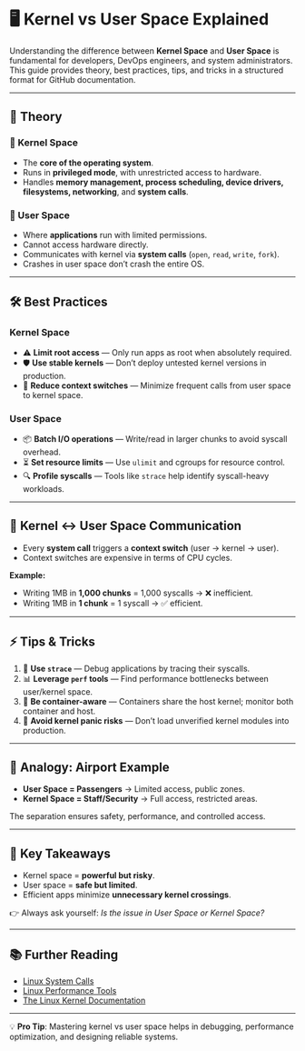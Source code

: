 # 🖥️ Kernel vs User Space Explained

Understanding the difference between **Kernel Space** and **User Space** is fundamental for developers, DevOps engineers, and system administrators. This guide provides theory, best practices, tips, and tricks in a structured format for GitHub documentation.

---

## 📖 Theory

### 🔹 Kernel Space
- The **core of the operating system**.
- Runs in **privileged mode**, with unrestricted access to hardware.
- Handles **memory management, process scheduling, device drivers, filesystems, networking**, and **system calls**.

### 🔹 User Space
- Where **applications** run with limited permissions.
- Cannot access hardware directly.
- Communicates with kernel via **system calls** (`open`, `read`, `write`, `fork`).
- Crashes in user space don’t crash the entire OS.

---

## 🛠️ Best Practices

### Kernel Space
- ⚠️ **Limit root access** — Only run apps as root when absolutely required.
- 🛡️ **Use stable kernels** — Don’t deploy untested kernel versions in production.
- 🔄 **Reduce context switches** — Minimize frequent calls from user space to kernel space.

### User Space
- 📦 **Batch I/O operations** — Write/read in larger chunks to avoid syscall overhead.
- ⏳ **Set resource limits** — Use `ulimit` and cgroups for resource control.
- 🔍 **Profile syscalls** — Tools like `strace` help identify syscall-heavy workloads.

---

## 🔀 Kernel ↔ User Space Communication
- Every **system call** triggers a **context switch** (user → kernel → user).
- Context switches are expensive in terms of CPU cycles.

**Example:**
- Writing 1MB in **1,000 chunks** = 1,000 syscalls → ❌ inefficient.
- Writing 1MB in **1 chunk** = 1 syscall → ✅ efficient.

---

## ⚡ Tips & Tricks
1. 🧩 **Use `strace`** — Debug applications by tracing their syscalls.
2. 📊 **Leverage `perf` tools** — Find performance bottlenecks between user/kernel space.
3. 🐳 **Be container-aware** — Containers share the host kernel; monitor both container and host.
4. 🚫 **Avoid kernel panic risks** — Don’t load unverified kernel modules into production.

---

## 🧩 Analogy: Airport Example
- **User Space = Passengers** → Limited access, public zones.
- **Kernel Space = Staff/Security** → Full access, restricted areas.

The separation ensures safety, performance, and controlled access.

---

## 🎯 Key Takeaways
- Kernel space = **powerful but risky**.
- User space = **safe but limited**.
- Efficient apps minimize **unnecessary kernel crossings**.

👉 Always ask yourself: *Is the issue in User Space or Kernel Space?*

---

## 📚 Further Reading
- [Linux System Calls](https://man7.org/linux/man-pages/man2/syscalls.2.html)
- [Linux Performance Tools](http://www.brendangregg.com/linuxperf.html)
- [The Linux Kernel Documentation](https://www.kernel.org/doc/)

---

💡 **Pro Tip**: Mastering kernel vs user space helps in debugging, performance optimization, and designing reliable systems.
